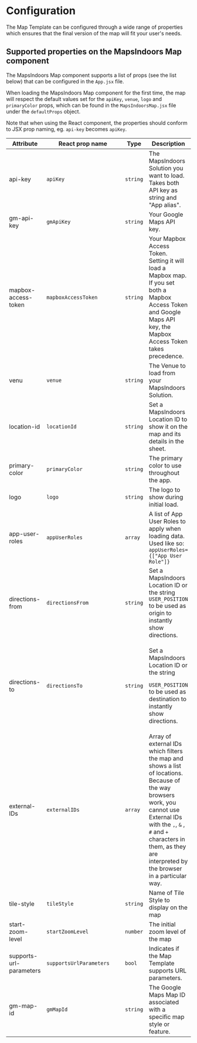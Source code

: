 # Configuration

The Map Template can be configured through a wide range of properties which ensures that the final version of the map will fit your user's needs.

## Supported properties on the MapsIndoors Map component[​](https://docs.mapsindoors.com/web-map-template#supported-properties-on-the-mapsindoors-map-component) <a href="#supported-properties-on-the-mapsindoors-map-component" id="supported-properties-on-the-mapsindoors-map-component"></a>

The MapsIndoors Map component supports a list of props (see the list below) that can be configured in the `App.jsx` file.

When loading the MapsIndoors Map component for the first time, the map will respect the default values set for the `apiKey`, `venue`, `logo` and `primaryColor` props, which can be found in the `MapsIndoorsMap.jsx` file under the `defaultProps` object.

Note that when using the React component, the properties should conform to JSX prop naming, eg. `api-key` becomes `apiKey`.

<table><thead><tr><th>Attribute</th><th width="243.33333333333331">React prop name</th><th>Type</th><th>Description</th></tr></thead><tbody><tr><td>api-key</td><td><code>apiKey</code></td><td><code>string</code></td><td>The MapsIndoors Solution you want to load. Takes both API key as string and "App alias".</td></tr><tr><td>gm-api-key</td><td><code>gmApiKey</code></td><td><code>string</code></td><td>Your Google Maps API key.</td></tr><tr><td>mapbox-access-token</td><td><code>mapboxAccessToken</code></td><td><code>string</code></td><td>Your Mapbox Access Token. Setting it will load a Mapbox map. If you set both a Mapbox Access Token and Google Maps API key, the Mapbox Access Token takes precedence.</td></tr><tr><td>venu</td><td><code>venue</code></td><td><code>string</code></td><td>The Venue to load from your MapsIndoors Solution.</td></tr><tr><td>location-id</td><td><code>locationId</code></td><td><code>string</code></td><td>Set a MapsIndoors Location ID to show it on the map and its details in the sheet.</td></tr><tr><td>primary-color</td><td><code>primaryColor</code></td><td><code>string</code></td><td>The primary color to use throughout the app.</td></tr><tr><td>logo</td><td><code>logo</code></td><td><code>string</code></td><td>The logo to show during initial load.</td></tr><tr><td>app-user-roles</td><td><code>appUserRoles</code></td><td><code>array</code></td><td>A list of App User Roles to apply when loading data. Used like so: <code>appUserRoles={["App User Role"]}</code></td></tr><tr><td>directions-from</td><td><code>directionsFrom</code></td><td><code>string</code></td><td>Set a MapsIndoors Location ID or the string <code>USER_POSITION</code> to be used as origin to instantly show directions.</td></tr><tr><td>directions-to</td><td><code>directionsTo</code></td><td><code>string</code></td><td><p>Set a MapsIndoors Location ID or the string</p><p><code>USER_POSITION</code> to be used as destination to instantly show directions.</p></td></tr><tr><td>external-IDs</td><td><code>externalIDs</code></td><td><code>array</code></td><td>Array of external IDs which filters the map and shows a list of locations. Because of the way browsers work, you cannot use External IDs with the <code>,</code>, <code>&#x26;</code> , <code>#</code> and <code>+</code> characters in them, as they are interpreted by the browser in a particular way.</td></tr><tr><td>tile-style</td><td><code>tileStyle</code></td><td><code>string</code></td><td>Name of Tile Style to display on the map</td></tr><tr><td>start-zoom-level</td><td><code>startZoomLevel</code></td><td><code>number</code></td><td>The initial zoom level of the map</td></tr><tr><td>supports-url-parameters</td><td><code>supportsUrlParameters</code></td><td><code>bool</code></td><td>Indicates if the Map Template supports URL parameters.</td></tr><tr><td>gm-map-id</td><td><code>gmMapId</code></td><td><code>string</code></td><td>The Google Maps Map ID associated with a specific map style or feature.</td></tr></tbody></table>
